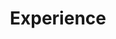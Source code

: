 ---
# An instance of the Experience widget.
# Documentation: https://wowchemy.com/docs/page-builder/
widget: experience

# This file represents a page section.
headless: true

# Order that this section appears on the page.
weight: 40

title: Experience
subtitle:

# Date format for experience
#   Refer to https://wowchemy.com/docs/customization/#date-format
date_format: Jan 2006

# Experiences.
#   Add/remove as many `experience` items below as you like.
#   Required fields are `title`, `company`, and `date_start`.
#   Leave `date_end` empty if it's your current employer.
#   Begin multi-line descriptions with YAML's `|2-` multi-line prefix.
experience:
  - title: Associate Professor
    company: "Cincinnati Childrens"
    company_url: 'http://www.cincinnatichildrens.com'
    company_logo: org-x
    location: Ohio
    date_start: '2009-06-15'
    date_end: ''
    description: |2-
        Responsibilities include:
        
        * Physician for youth with neurodevelopmental conditions
        * Gene therapy
        * High-density electroencephalography
        * Transcranial magnetic stimulation
        
design:
  columns: '2'
---
